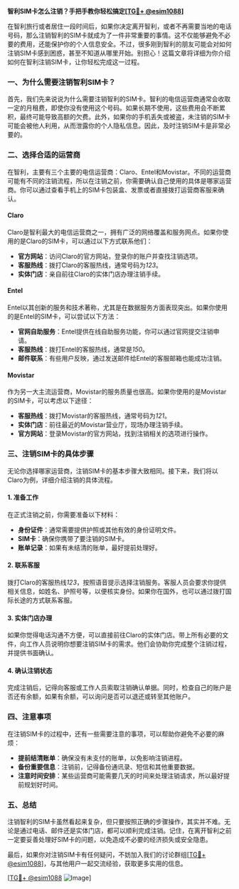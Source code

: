 **智利SIM卡怎么注销？手把手教你轻松搞定[[TG💪+ @esim1088](https://t.me/s/esim1088)]**

在智利旅行或者居住一段时间后，如果你决定离开智利，或者不再需要当地的电话号码，那么注销智利的SIM卡就成为了一件非常重要的事情。这不仅能够避免不必要的费用，还能保护你的个人信息安全。不过，很多刚到智利的朋友可能会对如何注销SIM卡感到困惑，甚至不知道从哪里开始。别担心！这篇文章将详细为你介绍如何在智利注销SIM卡，让你轻松完成这一过程。

### 一、为什么需要注销智利SIM卡？

首先，我们先来说说为什么需要注销智利的SIM卡。智利的电信运营商通常会收取一定的月租费，即使你没有使用这个号码。如果长期不使用，这些费用会不断累积，最终可能导致高额的欠费。此外，如果你的手机丢失或被盗，未注销的SIM卡可能会被他人利用，从而泄露你的个人隐私信息。因此，及时注销SIM卡是非常必要的。

### 二、选择合适的运营商

在智利，主要有三个主要的电信运营商：Claro、Entel和Movistar。不同的运营商可能有不同的注销流程，所以在注销之前，你需要确认自己使用的具体是哪家运营商。你可以通过查看手机上的SIM卡包装盒、发票或者直接拨打运营商客服来确认。

#### Claro
Claro是智利最大的电信运营商之一，拥有广泛的网络覆盖和服务网点。如果你使用的是Claro的SIM卡，可以通过以下方式联系他们：

- **官方网站**：访问Claro的官方网站，登录你的账户并查找注销选项。
- **客服热线**：拨打Claro的客服热线，通常号码为*123*。
- **实体门店**：亲自前往Claro的实体门店办理注销手续。

#### Entel
Entel以其创新的服务和技术著称，尤其是在数据服务方面表现突出。如果你使用的是Entel的SIM卡，可以尝试以下方法：

- **官网自助服务**：Entel提供在线自助服务功能，你可以通过官网提交注销申请。
- **客服热线**：拨打Entel的客服热线，通常是*150*。
- **邮件联系**：有些用户反映，通过发送邮件给Entel的客服邮箱也能成功注销。

#### Movistar
作为另一大主流运营商，Movistar的服务质量也很高。如果你使用的是Movistar的SIM卡，可以考虑以下途径：

- **客服热线**：拨打Movistar的客服热线，通常号码为*121*。
- **实体门店**：前往最近的Movistar营业厅，现场办理注销手续。
- **官方网站**：登录Movistar的官方网站，找到注销相关的选项进行操作。

### 三、注销SIM卡的具体步骤

无论你选择哪家运营商，注销SIM卡的基本步骤大致相同。接下来，我们将以Claro为例，详细介绍注销的具体流程。

#### 1. 准备工作
在正式注销之前，你需要准备以下材料：
- **身份证件**：通常需要提供护照或其他有效的身份证明文件。
- **SIM卡**：确保你携带了要注销的SIM卡。
- **账单记录**：如果有未结清的账单，最好提前处理好。

#### 2. 联系客服
拨打Claro的客服热线*123*，按照语音提示选择注销服务。客服人员会要求你提供相关信息，如姓名、护照号等，以便核实身份。如果你在国外，也可以通过拨打国际长途的方式联系客服。

#### 3. 实体门店办理
如果你觉得电话沟通不方便，可以直接前往Claro的实体门店。带上所有必要的文件，向工作人员说明你想要注销SIM卡的需求。他们会协助你完成整个注销过程，并提供书面确认。

#### 4. 确认注销状态
完成注销后，记得向客服或工作人员索取注销确认单据。同时，检查自己的账户是否还有余额，如果有余额，可以询问是否可以退还或转至其他账户。

### 四、注意事项

在注销SIM卡的过程中，还有一些需要注意的事项，可以帮助你避免不必要的麻烦：

- **提前结清账单**：确保没有未支付的账单，以免影响注销进程。
- **备份重要信息**：注销前，记得备份通讯录、短信和其他重要数据。
- **注意时间安排**：某些运营商可能需要几天的时间来处理注销请求，所以最好提前规划好时间。

### 五、总结

注销智利的SIM卡虽然看起来复杂，但只要按照正确的步骤操作，其实并不难。无论是通过电话、邮件还是实体门店，都可以顺利完成注销。记住，在离开智利之前一定要妥善处理好SIM卡的问题，以免造成不必要的经济损失或安全隐患。

最后，如果你对注销SIM卡有任何疑问，不妨加入我们的讨论群组[[TG💪+ @esim1088](https://t.me/s/esim1088)]，与其他用户一起交流经验，获取更多实用的信息。

[[TG💪+ @esim1088](https://t.me/s/esim1088) ![Image](https://i.postimg.cc/4NQfJmqS/Snipaste-2025-05-13-00-14-12.png)]